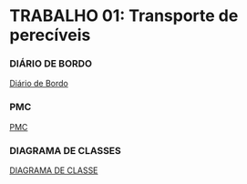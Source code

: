 # TRABALHO 01:  Transporte de perecíveis


### DIÁRIO DE BORDO<br>
[Diário de Bordo](https://docs.google.com/document/d/1J8j7VNJyWz_0cKxVUvNO_YxGLkDz3z7vywEsU2Lk_ZY)<br>

### PMC<br>
[PMC](https://github.com/RafaelDAnjos/TransportePereciveis/blob/master/Andreas%2C%20Daniel%2C%20Nicolas%2C%20RafaelAnjos.pdf)

### DIAGRAMA DE CLASSES<br>
[DIAGRAMA DE CLASSE](https://github.com/RafaelDAnjos/TransportePereciveis/blob/master/classe.png)
